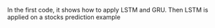 In the first code, it shows how to apply LSTM and GRU. Then LSTM is applied on a stocks prediction example
